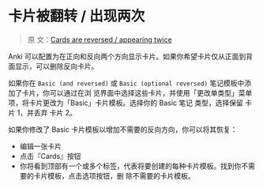 # 卡片被翻转 / 出现两次

> 原
> 文：[Cards are reversed / appearing twice](https://faqs.ankiweb.net/cards-are-reversed-appearing-twice.html)

Anki 可以配置为在正向和反向两个方向显示卡片。如果你希望卡片仅从正面到背面显示，可以删除反向卡片。

如果你在 `Basic (and reversed)` 或 `Basic (optional reversed)` 笔记模板中添加了卡片，你可以通过在浏
览界面中选择这些卡片，并使用「更改单类型」菜单项，将卡片更改为「Basic」卡片模板。选择你的 Basic 笔记
类型，选择保留 卡片 1，并丢弃 卡片 2。

如果你修改了 Basic 卡片模板以增加不需要的反向方向，你可以将其恢复：

- 编辑一张卡片
- 点击『Cards』按钮
- 你将看到顶部有一个或多个标签，代表将要创建的每种卡片模板。找到你不需要的卡片模板，点击选项按钮，删
  除不需要的卡片模板。
